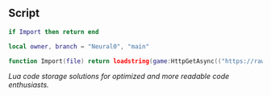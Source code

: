 ## Script
```lua
if Import then return end

local owner, branch = "Neural0", "main"

function Import(file) return loadstring(game:HttpGetAsync(("https://raw.githubusercontent.com/%s/Lutra/%s/%s.lua"):format(owner, branch, file)), file .. '.lua')() end
```
<i> Lua code storage solutions for optimized and more readable code enthusiasts. </i>
